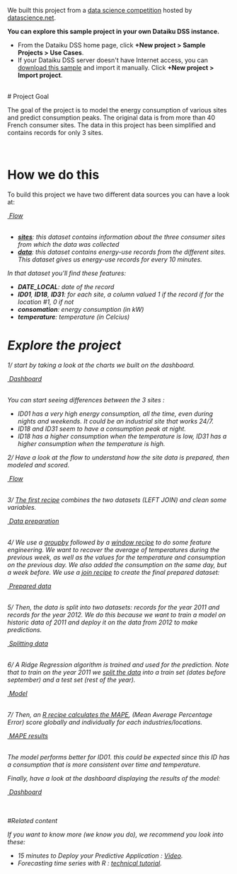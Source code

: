 We built this project from a [data science competition](https://www.datascience.net/fr/challenge/9/details) hosted by [datascience.net](https://www.datascience.net/).
<br/>

**You can explore this sample project in your own Dataiku DSS instance.**  
- From the Dataiku DSS home page, click **+New project > Sample Projects > Use Cases**.
- If your Dataiku DSS server doesn't have Internet access, you can [download this sample](https://update.dataiku.com/dss/5.0/tutorials/DKU_ENERGY_CONSUMPTION/dss-tutorial-DKU_ENERGY_CONSUMPTION.zip) and import it manually.  Click **+New project > Import project**.



<br/>
# Project Goal

The goal of the project is to model the energy consumption of various sites and predict consumption peaks. The original data is from more than 40 French consumer sites.
The data in this project has been simplified and contains records for only 3 sites.

<br/>

# How we do this

To build this project we have two different data sources you can have a look at: 

<p class="text-center">
<a href="/projects/DKU_ENERGY_CONSUMPTION/flow/"  class="btn btn-datasets-color btn-cta-big-mod"><i class="icon-dku-sample_project" class="btn-cta-big-mod-icon" />&nbsp;Flow</a><br/><br/>
</p>

- **[sites](datasets/sites/explore/)**: this dataset contains information about the three consumer sites from which the data was collected 
- **[data](datasets/data/explore/)**: this dataset contains energy-use records from the different sites. This dataset gives us energy-use records for every 10 minutes. 

In that dataset you'll find these features:

- **DATE_LOCAL**: date of the record 
- **ID01**, **ID18**, **ID31**:  for each site, a column valued 1 if the record if for the location #1, 0 if not 
- **consomation**: energy consumption (in kW) 
- **temperature**: temperature (in Celcius) 

# Explore the project

1/ start by taking a look at the charts we built on the dashboard.

<p class="text-center">
<a href="/projects/DKU_ENERGY_CONSUMPTION/dashboards/IQVACLV_sites-consumption/view/"  class="btn btn-datasets-color btn-cta-big-mod"><i class="icon-dku-sample_project" class="btn-cta-big-mod-icon" />&nbsp;Dashboard</a><br/><br/>
</p>

You can start seeing differences between the 3 sites :

* ID01 has a very high energy consumption, all the time, even during nights and weekends. It could be an industrial site that works 24/7.
* ID18 and ID31 seem to have a consumption peak at night.
* ID18 has a higher consumption when the temperature is low, ID31 has a higher consumption when the temperature is high.


2/ Have a look at the flow to understand how the site data is prepared, then modeled and scored. 

<p class="text-center">
<a href="/projects/DKU_ENERGY_CONSUMPTION/flow/"  class="btn btn-datasets-color btn-cta-big-mod"><i class="icon-dku-sample_project" class="btn-cta-big-mod-icon" />&nbsp;Flow</a><br/><br/>
</p>


3/ [The first recipe](recipes/compute_data_prepared/) combines the two datasets (LEFT JOIN) and clean some variables.

<p class="text-center">
<a href="/projects/DKU_ENERGY_CONSUMPTION/recipes/compute_data_prepared/"  class="btn btn-datasets-color btn-cta-big-mod"><i class="icon-dku-sample_project" class="btn-cta-big-mod-icon" />&nbsp;Data preparation</a><br/><br/>
</p>

4/ We use a [groupby](recipes/compute_data_prepared_by_day_and_site/) followed by a [window recipe](recipes/compute_data_prepared_lagged/) to do some feature engineering. We want to recover the average of temperatures during the previous week, as well as the values for the temperature and consumption on the previous day. We also added the consumption on the same day, but a week before. We use a [join recipe](recipes/compute_data_prepared_final/) to create the final prepared dataset:

<p class="text-center">
<a href="datasets/data_prepared_final"  class="btn btn-datasets-color btn-cta-big-mod"><i class="icon-dku-sample_project" class="btn-cta-big-mod-icon" />&nbsp;Prepared data</a><br/><br/>
</p>


5/ Then, the data is split into two datasets: records for the year 2011 and records for the year 2012. We do this because we want to train a model on historic data of 2011 and deploy it on the data from 2012 to make predictions. 

<p class="text-center">
<a href="/projects/DKU_ENERGY_CONSUMPTION/recipes/split_data_prepared_final/"  class="btn btn-datasets-color btn-cta-big-mod"><i class="icon-dku-sample_project" class="btn-cta-big-mod-icon" />&nbsp;Splitting data</a><br/><br/>
</p>

6/ A Ridge Regression algorithm is trained and used for the prediction. Note that to train on the year 2011 we [split the data](/projects/DKU_ENERGY_CONSUMPTION/analysis/X7qGHMZu/ml/p/GZt3fYls/settings/) into a train set (dates before september) and a test set (rest of the year).

<p class="text-center">
<a href="/projects/DKU_ENERGY_CONSUMPTION/savedmodels/4wUI1vp8/versions/"  class="btn btn-datasets-color btn-cta-big-mod"><i class="icon-dku-sample_project" class="btn-cta-big-mod-icon" />&nbsp;Model</a><br/><br/>
</p>

7/ Then, an [R recipe calculates the MAPE](/projects/DKU_ENERGY_CONSUMPTION/recipes/compute_scores/), (Mean Average Percentage Error) score globally and individually for each industries/locations.

<p class="text-center">
<a href="/projects/DKU_ENERGY_CONSUMPTION/datasets/scores/explore/#filters"  class="btn btn-datasets-color btn-cta-big-mod"><i class="icon-dku-sample_project" class="btn-cta-big-mod-icon" />&nbsp;MAPE results</a><br/><br/>
</p>

The model performs better for ID01. this could be expected since this ID has a consumption that is more consistent over time and temperature.

Finally, have a look at the dashboard displaying the results of the model:

<p class="text-center">
<a href="/projects/DKU_ENERGY_CONSUMPTION/dashboards/CjL20Ee_model-results/view/"  class="btn btn-datasets-color btn-cta-big-mod"><i class="icon-dku-sample_project" class="btn-cta-big-mod-icon" />&nbsp;Dashboard</a><br/><br/>
</p>

<br/>
#Related content

If you want to know more (we know you do), we recommend you look into these:

-  15 minutes to Deploy your Predictive Application : [Video](https://www.dataiku.com/learn/guide/free-training/deploy-predictive-application.html). 
-  Forecasting time series with R : [technical tutorial](https://www.dataiku.com/learn/guide/code/r/time_series.html).